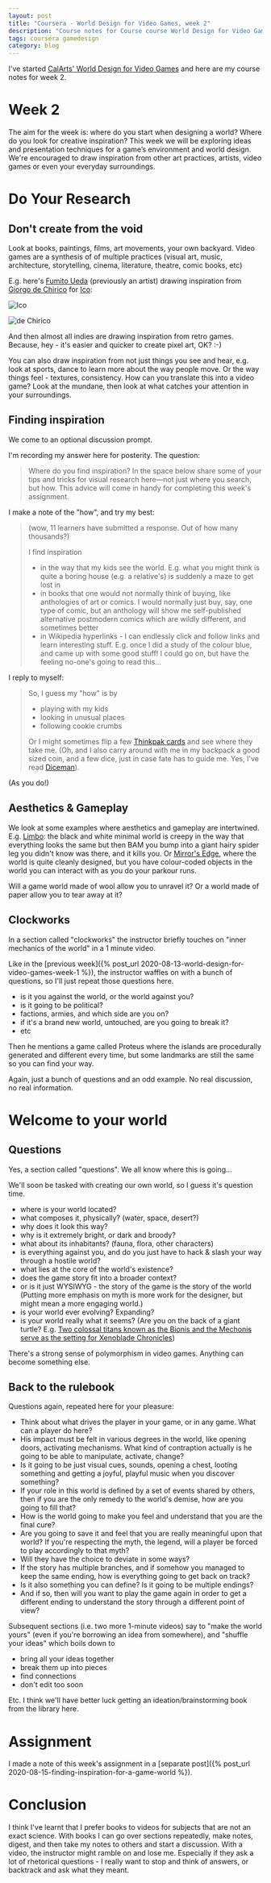 ```yaml
---
layout: post
title: "Coursera - World Design for Video Games, week 2"
description: "Course notes for Course course World Design for Video Games, week 2"
tags: coursera gamedesign
category: blog
---
```


I've started [CalArts' World Design for Video Games](https://www.coursera.org/learn/video-game-world) and here are my course notes for week 2.

# Week 2

The aim for the week is: where do you start when designing a world? Where do you look for creative inspiration? This week we will be exploring ideas and presentation techniques for a game’s environment and world design. We're encouraged to draw inspiration from other art practices, artists, video games or even your everyday surroundings. 

# Do Your Research

## Don't create from the void

Look at books, paintings, films, art movements, your own backyard. Video games are a synthesis of of multiple practices (visual art, music, architecture, storytelling, cinema, literature, theatre, comic books, etc)

E.g. here's [Fumito Ueda](https://en.wikipedia.org/wiki/Fumito_Ueda) (previously an artist) drawing inspiration from [Giorgo de Chirico](https://en.wikipedia.org/wiki/Giorgio_de_Chirico) for [Ico](https://en.wikipedia.org/wiki/Ico):

![Ico](/assets/posts/2020-08-14-world-design-for-video-games-week-2/ico.jpg)

![de Chirico](/assets/posts/2020-08-14-world-design-for-video-games-week-2/chirico.jpg)

And then almost all indies are drawing inspiration from retro games. Because, hey - it's easier and quicker to create pixel art, OK? :-) 

You can also draw inspiration from not just things you see and hear, e.g. look at sports, dance to learn more about the way people move.
Or the way things feel - textures, consistency. How can you translate this into a video game?
Look at the mundane, then look at what catches your attention in your surroundings.

## Finding inspiration

We come to an optional discussion prompt.

I'm recording my answer here for posterity. The question:

> Where do you find inspiration? In the space below share some of your tips and tricks for visual research here—not just where you search, but how. This advice will come in handy for completing this week's assignment.

I make a note of the "how", and try my best:

> (wow, 11 learners have submitted a response. Out of how many thousands?)
> 
> I find inspiration
> 
> - in the way that my kids see the world. E.g. what you might think is quite a boring house (e.g.  a relative's) is suddenly a maze to get lost in
> - in books that one would not normally think of buying, like anthologies of art or comics. I would normally just buy, say, one type of comic, but an anthology will show me self-published alternative postmodern comics which are wildly different, and sometimes better
> - in Wikipedia hyperlinks - I can endlessly click and follow links and learn interesting stuff. E.g. once I did a study of the colour blue, and came up with some good stuff!
> I could go on, but have the feeling no-one's going to read this...

I reply to myself:

> So, I guess my "how" is by 
> 
> - playing with my kids
> - looking in unusual places
> - following cookie crumbs
>
> Or I might sometimes flip a few [Thinkpak cards](https://www.goodreads.com/book/show/18780077-thinkpak) and see where they take me. (Oh, and I also carry around with me in my backpack a good sized coin, and a few dice, just in case fate has to guide me. Yes, I've read [Diceman](https://www.goodreads.com/book/show/3933583-the-diceman)).


(As you do!)

## Aesthetics & Gameplay

We look at some examples where aesthetics and gameplay are intertwined. E.g. [Limbo](https://en.wikipedia.org/wiki/Limbo_(video_game)): the black and white minimal world is creepy in the way that everything looks the same but then BAM you bump into a giant hairy spider leg you didn't know was there, and it kills you. Or [Mirror's Edge](https://en.wikipedia.org/wiki/Mirror%27s_Edge), where the world is quite cleanly designed, but you have colour-coded objects in the world you can interact with as you do your parkour runs.

Will a game world made of wool allow you to unravel it? Or a world made of paper allow you to tear away at it?

## Clockworks

In a section called "clockworks" the instructor briefly touches on "inner mechanics of the world" in a 1 minute video.

Like in the [previous week]({% post_url 2020-08-13-world-design-for-video-games-week-1 %}), the instructor waffles on with a bunch of questions, so I'll just repeat those questions here.

- is it you against the world, or the world against you?
- is it going to be political?
- factions, armies, and which side are you on?
- if it's a brand new world, untouched, are you going to break it?
- etc

Then he mentions a game called Proteus where the islands are procedurally generated and different every time, but some landmarks are still the same so you can find your way.

Again, just a bunch of questions and an odd example. No real discussion, no real information.

# Welcome to your world

## Questions

Yes, a section called "questions". We all know where this is going...

We'll soon be tasked with creating our own world, so I guess it's question time.

- where is your world located?
- what composes it, physically? (water, space, desert?)
- why does it look this way?
- why is it extremely bright, or dark and broody?
- what about its inhabitants? (fauna, flora, other characters)
- is everything against you, and do you just have to hack & slash your way through a hostile world?
- what lies at the core of the world's existence?
- does the game story fit into a broader context?
- or is it just WYSIWYG - the story of the game is the story of the world (Putting more emphasis on myth is more work for the designer, but might mean a more engaging world.)
- is your world ever evolving? Expanding?
- is your world really what it seems? (Are you on the back of a giant turtle? E.g. [Two colossal titans known as the Bionis and the Mechonis serve as the setting for Xenoblade Chronicles](https://en.wikipedia.org/wiki/Xenoblade_Chronicles))

There's a strong sense of polymorphism in video games. Anything can become something else.

## Back to the rulebook

Questions again, repeated here for your pleasure:

- Think about what drives the player in your game, or in any game. What can a player do here? 
- His impact must be felt in various degrees in the world, like opening doors, activating mechanisms. What kind of contraption actually is he going to be able to manipulate, activate, change?
- Is it going to be just visual cues, sounds, opening a chest, looting something and getting a joyful, playful music when you discover something?
- If your role in this world is defined by a set of events shared by others, then if you are the only remedy to the world's demise, how are you going to fill that?
- How is the world going to make you feel and understand that you are the final cure?
- Are you going to save it and feel that you are really meaningful upon that world?
If you're respecting the myth, the legend, will a player be forced to play accordingly to that myth?
- Will they have the choice to deviate in some ways?
- If the story has multiple branches, and if somehow you managed to keep the same ending, how is everything going to get back on track?
- Is it also something you can define? Is it going to be multiple endings?
- And if so, then will you want to play the game again in order to get a different ending to understand the story through a different point of view?

Subsequent sections (i.e. two more 1-minute videos) say to "make the world yours" (even if you're borrowing an idea from somewhere), and "shuffle your ideas" which boils down to
- bring all your ideas together
- break them up into pieces
- find connections
- don't edit too soon

Etc. I think we'll have better luck getting an ideation/brainstorming book from the library here.

# Assignment

I made a note of this week's assignment in a [separate post]({% post_url 2020-08-15-finding-inspiration-for-a-game-world %}).


# Conclusion

I think I've learnt that I prefer books to videos for subjects that are not an exact science. With books I can go over sections repeatedly, make notes, digest, and then take my notes to others and start a discussion. With a video, the instructor might ramble on and lose me. Especially if they ask a lot of rhetorical questions - I really want to stop and think of answers, or backtrack and ask what they meant.